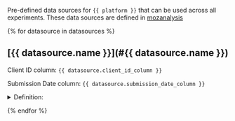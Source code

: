 Pre-defined data sources for `{{ platform }}` that can be used across all experiments. These data sources are defined in [mozanalysis](https://github.com/mozilla/mozanalysis/tree/main/src/mozanalysis/metrics)

{% for datasource in datasources %}
## [{{ datasource.name }}](#{{ datasource.name }})

Client ID column: `{{ datasource.client_id_column }}`

Submission Date column: ``{{ datasource.submission_date_column }}``

<details>
<summary>Definition:</summary>

```sql
{{ datasource._from_expr | trim }}
```
</details>

{% endfor %}
